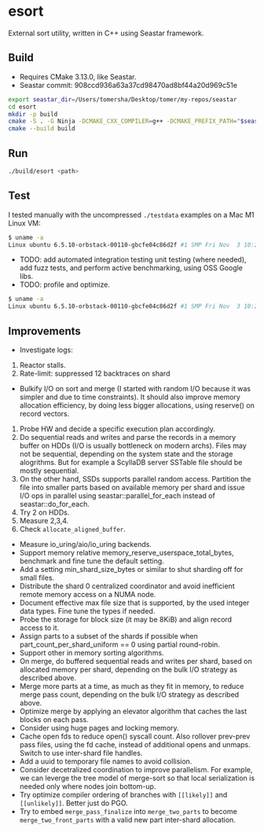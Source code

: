 # esort

External sort utility, written in C++ using Seastar framework.

## Build

- Requires CMake 3.13.0, like Seastar.
- Seastar commit: 908ccd936a63a37cd98470ad8bf44a20d969c51e

```Bash
export seastar_dir=/Users/tomersha/Desktop/tomer/my-repos/seastar
cd esort
mkdir -p build
cmake -S . -G Ninja -DCMAKE_CXX_COMPILER=g++ -DCMAKE_PREFIX_PATH="$seastar_dir/build/release;$seastar_dir/build/release/_cooking/installed" -DCMAKE_MODULE_PATH=$seastar_dir/cmake -DENABLE_UBSAN=1 -B build
cmake --build build
```

## Run

```Bash
./build/esort <path>
```

## Test

I tested manually with the uncompressed `./testdata` examples on a Mac M1 Linux VM:

```Bash
$ uname -a
Linux ubuntu 6.5.10-orbstack-00110-gbcfe04c86d2f #1 SMP Fri Nov  3 10:20:37 UTC 2023 x86_64 x86_64 x86_64 GNU/Linux
```

- TODO: add automated integration testing unit testing (where needed), add fuzz tests, and perform active benchmarking, using OSS Google libs.
- TODO: profile and optimize.

```Bash
$ uname -a
Linux ubuntu 6.5.10-orbstack-00110-gbcfe04c86d2f #1 SMP Fri Nov  3 10:20:37 UTC 2023 x86_64 x86_64 x86_64 GNU/Linux
```

## Improvements

- Investigate logs:

1. Reactor stalls.
2. Rate-limit: suppressed 12 backtraces on shard

- Bulkify I/O on sort and merge (I started with random I/O because it was simpler and due to time constraints). It should also improve memory allocation efficiency, by doing less bigger allocations,
using reserve() on record vectors.

1. Probe HW and decide a specific execution plan accordingly.
2. Do sequential reads and writes and parse the records in a memory buffer on HDDs (I/O is usually bottleneck on modern archs). Files may not be sequential, depending on the system state and the storage alogrithms. But for example a ScyllaDB server SSTable file should be mostly sequential.
3. On the other hand, SSDs supports parallel random access. Partition the file into smaller parts based on available memory per shard and issue I/O ops in parallel using seastar::parallel_for_each instead of seastar::do_for_each.
4. Try 2 on HDDs.
5. Measure 2,3,4.
6. Check `allocate_aligned_buffer`.

- Measure io_uring/aio/io_uring backends.
- Support memory relative memory_reserve_userspace_total_bytes, benchmark and fine tune the default setting.
- Add a setting min_shard_size_bytes or similar to shut sharding off for small files.
- Distribute the shard 0 centralized coordinator and avoid inefficient remote memory access on a NUMA node.
- Document effective max file size that is supported, by the used integer data types. Fine tune the types if needed.
- Probe the storage for block size (it may be 8KiB) and align record access to it.
- Assign parts to a subset of the shards if possible when part_count_per_shard_uniform == 0 using partial round-robin.
- Support other in memory sorting algorithms.
- On merge, do buffered sequential reads and writes per shard, based on allocated memory per shard, depending on the bulk I/O strategy as described above.
- Merge more parts at a time, as much as they fit in memory, to reduce merge pass count, depending on the bulk I/O strategy as described above.
- Optimize merge by applying an elevator algorithm that caches the last blocks on each pass.
- Consider using huge pages and locking memory.
- Cache open fds to reduce open() syscall count. Also rollover prev-prev pass files, using the fd cache, instead of additional opens and unmaps. Switch to use inter-shard file handles.
- Add a uuid to temporary file names to avoid collision.
- Consider decetralized coordination to improve parallelism. For example, we can leverge the tree model of merge-sort so that local serialization is needed only where nodes join bottom-up.
- Try optimize compiler ordering of branches with `[[likely]]` and `[[unlikely]]`. Better just do PGO.
- Try to embed `merge_pass_finalize` into `merge_two_parts` to become `merge_two_front_parts` with a valid new part inter-shard allocation.
